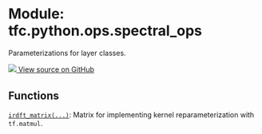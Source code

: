 <div itemscope itemtype="http://developers.google.com/ReferenceObject">
<meta itemprop="name" content="tfc.python.ops.spectral_ops" />
<meta itemprop="path" content="Stable" />
</div>

# Module: tfc.python.ops.spectral_ops

Parameterizations for layer classes.




<table class="tfo-github-link" align="left">
<a target="_blank" href=https://github.com/tensorflow/compression/tree/master/tensorflow_compression/python/ops/spectral_ops.py>
  <img src="https://www.tensorflow.org/images/GitHub-Mark-32px.png" />
  View source on GitHub
</a>
</table>

<!-- Placeholder for "Used in" -->


## Functions

[`irdft_matrix(...)`](../../../tfc/irdft_matrix.md): Matrix for implementing kernel reparameterization with `tf.matmul`.

